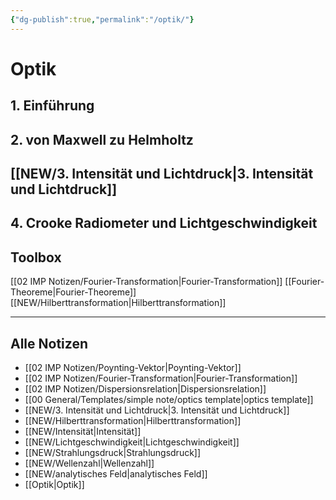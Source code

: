 ```yaml
---
{"dg-publish":true,"permalink":"/optik/"}
---
```



# Optik
## 1. Einführung
## 2. von Maxwell zu Helmholtz
## [[NEW/3. Intensität und Lichtdruck|3. Intensität und Lichtdruck]] 
## 4. Crooke Radiometer und Lichtgeschwindigkeit

## Toolbox
[[02 IMP Notizen/Fourier-Transformation|Fourier-Transformation]]
[[Fourier-Theoreme|Fourier-Theoreme]]
[[NEW/Hilberttransformation|Hilberttransformation]]


---
## Alle Notizen
- [[02 IMP Notizen/Poynting-Vektor|Poynting-Vektor]]
- [[02 IMP Notizen/Fourier-Transformation|Fourier-Transformation]]
- [[02 IMP Notizen/Dispersionsrelation|Dispersionsrelation]]
- [[00 General/Templates/simple note/optics template|optics template]]
- [[NEW/3. Intensität und Lichtdruck|3. Intensität und Lichtdruck]]
- [[NEW/Hilberttransformation|Hilberttransformation]]
- [[NEW/Intensität|Intensität]]
- [[NEW/Lichtgeschwindigkeit|Lichtgeschwindigkeit]]
- [[NEW/Strahlungsdruck|Strahlungsdruck]]
- [[NEW/Wellenzahl|Wellenzahl]]
- [[NEW/analytisches Feld|analytisches Feld]]
- [[Optik|Optik]]

